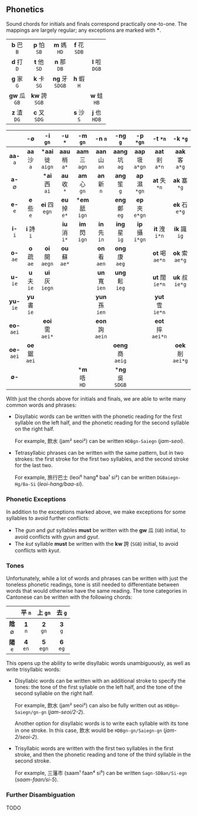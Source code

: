 ## Phonetics

Sound chords for initials and finals correspond practically one-to-one. The mappings are largely regular; any exceptions are marked with **\***.

|                   |                    |                     |                   |                   |
| :---------------: | :----------------: | :-----------------: | :---------------: | :---------------: |
|  **b** 巴<br>`B`  |  **p** 怕<br>`SB`  |  **m** 媽<br>`HD`   | **f** 花<br>`SDB` |                   |
|  **d** 打<br>`D`  |  **t** 他<br>`SD`  |  **n** 那<br>`DB`   |                   | **l** 啦<br>`DGB` |
|  **g** 家<br>`G`  |  **k** 卡<br>`SG`  | **ng** 牙<br>`SDGB` |  **h** 蝦<br>`H`  |
| **gw** 瓜<br>`GB` | **kw** 誇<br>`SGB` |                     |                   | **w** 蛙<br>`HB`  |
| **z** 渣<br>`DG`  | **c** 叉<br>`SDG`  |                     |  **s** 沙<br>`S`  | **j** 也<br>`HDB` |

|                  |         -∅         |        -i `gn`         |       -u `*`       |       -m `gn`        |        -n `n`        |        -ng `g`        |       -p `*gn`       |        -t `*n`        |        -k `*g`        |
| :--------------: | :----------------: | :--------------------: | :----------------: | :------------------: | :------------------: | :-------------------: | :------------------: | :-------------------: | :-------------------: |
|  **aa-**<br>`a`  |  **aa** 沙<br>`a`  | \***aai** 徙<br>`aign` | **aau** 梢<br>`a*` | **aam** 三<br>`agn`  |  **aan** 山<br>`an`  |  **aang** 坑<br>`ag`  | **aap** 圾<br>`a*gn` |  **aat** 剎<br>`a*n`  |  **aak** 客<br>`a*g`  |
|   **a-**<br>∅    |                    |  \***ai** 西<br>`ai`   |  **au** 收<br>`*`  |  **am** 心<br>`gn`   |   **an** 新<br>`n`   |   **ang** 笙<br>`g`   |  **ap** 濕<br>`*gn`  |   **at** 失<br>`*n`   |   **ak** 塞<br>`*g`   |
|  **e-**<br>`e`   |  **e** 些<br>`e`   |   **ei** 四<br>`egn`   | **eu** 掉<br>`e*`  | \***em** 舐<br>`ign` |                      |  **eng** 鄭<br>`eg`   | **ep** 夾<br>`e*gn`  |                       |  **ek** 石<br>`e*g`   |
|  **i-**<br>`i`   |  **i** 詩<br>`i`   |                        | **iu** 消<br>`i*`  |  **im** 閃<br>`ign`  |  **in** 先<br>`in`   |  **ing** 星<br>`ig`   | **ip** 攝<br>`i*gn`  |  **it** 洩<br>`i*n`   |   **ik** 識<br>`ig`   |
|  **o-**<br>`ae`  |  **o** 疏<br>`ae`  |  **oi** 開<br>`aegn`   | **ou** 蘇<br>`ae*` |                      |  **on** 看<br>`aen`  |  **ong** 康<br>`aeg`  |                      |  **ot** 喝<br>`ae*n`  |  **ok** 索<br>`ae*g`  |
|  **u-**<br>`ie`  |  **u** 夫<br>`ie`  |  **ui** 灰<br>`iegn`   |                    |                      |  **un** 寬<br>`ien`  |  **ung** 鬆<br>`ieg`  |                      |  **ut** 闊<br>`ie*n`  |  **uk** 叔<br>`ie*g`  |
| **yu-**<br>`ie`  | **yu** 書<br>`ie`  |                        |                    |                      | **yun** 孫<br>`ien`  |                       |                      | **yut** 雪<br>`ie*n`  |                       |
| **eo-**<br>`aei` |                    |  **eoi** 需<br>`aei*`  |                    |                      | **eon** 詢<br>`aein` |                       |                      | **eot** 摔<br>`aei*n` |
| **oe-**<br>`aei` | **oe** 鋸<br>`aei` |                        |                    |                      |                      | **oeng** 商<br>`aeig` |                      |                       | **oek** 削<br>`aei*g` |
|      **∅-**      |                    |                        |                    |  \***m** 唔<br>`HD`  |                      | \***ng** 吳<br>`SDGB` |

With just the chords above for initials and finals, we are able to write many common words and phrases:

- Disyllabic words can be written with the phonetic reading for the first syllable on the left half, and the phonetic reading for the second syllable on the right half.

  For example, 飲水 (jam² seoi²) can be written `HDBgn-Saiegn` (_jam-seoi_).

- Tetrasyllabic phrases can be written with the same pattern, but in two strokes: the first stroke for the first two syllables, and the second stroke for the last two.

  For example, 旅行巴士 (leoi⁵ hang⁴ baa¹ si²) can be written `DGBaiegn-Hg/Ba-Si` (_leoi-hang/baa-si_).

### Phonetic Exceptions

In addition to the exceptions marked above, we make exceptions for some syllables to avoid further conflicts:

- The _gun_ and _gut_ syllables **must** be written with the **gw** 瓜 (`GB`) initial, to avoid conflicts with _gyun_ and _gyut_.
- The _kut_ syllable **must** be written with the **kw** 誇 (`SGB`) initial, to avoid conflicts with _kyut_.

### Tones

Unfortunately, while a lot of words and phrases can be written with just the toneless phonetic readings, tone is still needed to differentiate between words that would otherwise have the same reading. The tone categories in Cantonese can be written with the following chords:

|               |    平 `n`     |    上 `gn`     |    去 `g`     |
| :-----------: | :-----------: | :------------: | :-----------: |
|  **陰**<br>∅  | **1**<br>`n`  | **2**<br>`gn`  | **3**<br>`g`  |
| **陽**<br>`e` | **4**<br>`en` | **5**<br>`egn` | **6**<br>`eg` |

This opens up the ability to write disyllabic words unambiguously, as well as write trisyllabic words:

- Disyllabic words can be written with an additional stroke to specify the tones: the tone of the first syllable on the left half, and the tone of the second syllable on the right half.

  For example, 飲水 (jam² seoi²) can also be fully written out as `HDBgn-Saiegn/gn-gn` (_jam-seoi/2-2_).

  Another option for disyllabic words is to write each syllable with its tone in one stroke. In this case, 飲水 would be `HDBgn-gn/Saiegn-gn` (_jam-2/seoi-2_).

- Trisyllabic words are written with the first two syllables in the first stroke, and then the phonetic reading and tone of the third syllable in the second stroke.

  For example, 三藩市 (saam¹ faan⁴ si⁵) can be written `Sagn-SDBan/Si-egn` (_saam-faan/si-5_).

### Further Disambiguation

TODO
